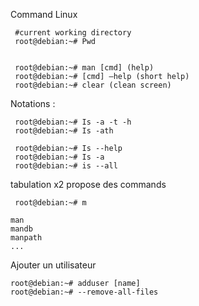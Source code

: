 Command Linux 

```
 #current working directory
 root@debian:~# Pwd

    
 root@debian:~# man [cmd] (help)
 root@debian:~# [cmd] —help (short help)
 root@debian:~# clear (clean screen)

```


Notations :
```
 root@debian:~# Is -a -t -h
 root@debian:~# Is -ath

 root@debian:~# Is --help
 root@debian:~# Is -a
 root@debian:~# is --all
```

tabulation x2 propose des commands
```
 root@debian:~# m 

man
mandb
manpath
...
```

Ajouter un utilisateur
```
root@debian:~# adduser [name] 
root@debian:~# --remove-all-files
```

